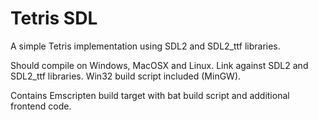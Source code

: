 # Tetris SDL
A simple Tetris implementation using SDL2 and SDL2_ttf libraries.

Should compile on Windows, MacOSX and Linux. Link against SDL2 and SDL2_ttf libraries. Win32 build script included (MinGW).

Contains Emscripten build target with bat build script and additional frontend code.